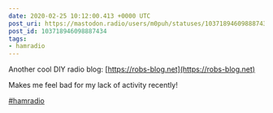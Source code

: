 ```yaml
---
date: 2020-02-25 10:12:00.413 +0000 UTC
post_uri: https://mastodon.radio/users/m0puh/statuses/103718946098887434
post_id: 103718946098887434
tags:
- hamradio
---
```

Another cool DIY radio blog: [https://robs-blog.net](https://robs-blog.net)

Makes me feel bad for my lack of activity recently!

[#hamradio](https://mastodon.radio/tags/hamradio)


